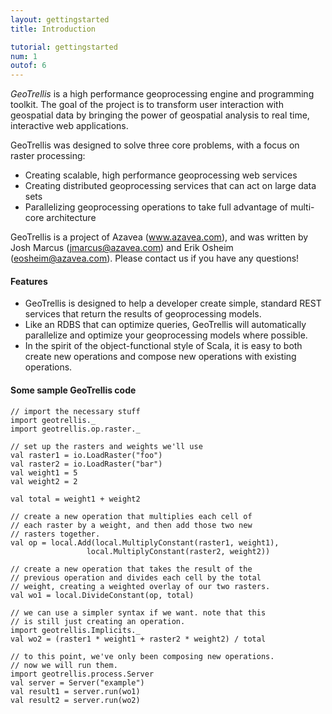 ```yaml
---
layout: gettingstarted
title: Introduction

tutorial: gettingstarted
num: 1
outof: 6
---
```

*GeoTrellis* is a high performance geoprocessing engine and programming
toolkit. The goal of the project is to transform user interaction with
geospatial data by bringing the power of geospatial analysis to real time,
interactive web applications.

GeoTrellis was designed to solve three core problems, with a focus on raster
processing:

- Creating scalable, high performance geoprocessing web services
- Creating distributed geoprocessing services that can act on large data sets
- Parallelizing geoprocessing operations to take full advantage of multi-core
  architecture 

GeoTrellis is a project of Azavea (www.azavea.com), and was written by Josh
Marcus (jmarcus@azavea.com) and Erik Osheim (eosheim@azavea.com). Please
contact us if you have any questions!

#### Features

- GeoTrellis is designed to help a developer create simple, standard REST
  services that return the results of geoprocessing models.
- Like an RDBS that can optimize queries, GeoTrellis will automatically
  parallelize and optimize your geoprocessing models where possible.  
- In the spirit of the object-functional style of Scala, it is easy to both
  create new operations and compose new operations with existing operations.

#### Some sample GeoTrellis code


    // import the necessary stuff
    import geotrellis._
    import geotrellis.op.raster._

    // set up the rasters and weights we'll use
    val raster1 = io.LoadRaster("foo")
    val raster2 = io.LoadRaster("bar")
    val weight1 = 5
    val weight2 = 2

    val total = weight1 + weight2

    // create a new operation that multiplies each cell of
    // each raster by a weight, and then add those two new
    // rasters together.
    val op = local.Add(local.MultiplyConstant(raster1, weight1),
                     local.MultiplyConstant(raster2, weight2))

    // create a new operation that takes the result of the
    // previous operation and divides each cell by the total
    // weight, creating a weighted overlay of our two rasters.
    val wo1 = local.DivideConstant(op, total)

    // we can use a simpler syntax if we want. note that this
    // is still just creating an operation.
    import geotrellis.Implicits._
    val wo2 = (raster1 * weight1 + raster2 * weight2) / total

    // to this point, we've only been composing new operations.
    // now we will run them.
    import geotrellis.process.Server
    val server = Server("example")
    val result1 = server.run(wo1)
    val result2 = server.run(wo2)

